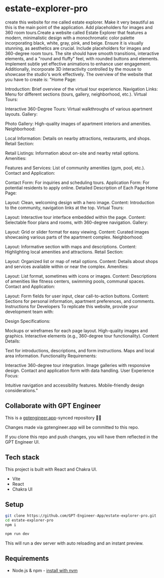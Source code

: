 # estate-explorer-pro

create this website for me called estate explorer. Make it very beautiful as this is the main point of the application. Add placeholders for images and 360 room tours.Create a website called Estate Explorer that features a modern, minimalistic design with a monochromatic color palette incorporating black, white, gray, pink, and beige. Ensure it is visually stunning, as aesthetics are crucial. Include placeholders for images and 360-degree room tours. The site should have smooth transitions, interactive elements, and a "round and fluffy" feel, with rounded buttons and elements. Implement subtle yet effective animations to enhance user engagement. Additionally, incorporate 3D interactivity controlled by the mouse to showcase the studio's work effectively. The overview of the website that you have to create is: "Home Page:

Introduction: Brief overview of the virtual tour experience.
Navigation Links: Menu for different sections (tours, gallery, neighborhood, etc.).
Virtual Tours:

Interactive 360-Degree Tours: Virtual walkthroughs of various apartment layouts.
Gallery:

Photo Gallery: High-quality images of apartment interiors and amenities.
Neighborhood:

Local Information: Details on nearby attractions, restaurants, and shops.
Retail Section:

Retail Listings: Information about on-site and nearby retail options.
Amenities:

Features and Services: List of community amenities (gym, pool, etc.).
Contact and Application:

Contact Form: For inquiries and scheduling tours.
Application Form: For potential residents to apply online.
Detailed Description of Each Page
Home Page:

Layout: Clean, welcoming design with a hero image.
Content: Introduction to the community, navigation links at the top.
Virtual Tours:

Layout: Interactive tour interface embedded within the page.
Content: Selectable floor plans and rooms, with 360-degree navigation.
Gallery:

Layout: Grid or slider format for easy viewing.
Content: Curated images showcasing various parts of the apartment complex.
Neighborhood:

Layout: Informative section with maps and descriptions.
Content: Highlighting local amenities and attractions.
Retail Section:

Layout: Organized list or map of retail options.
Content: Details about shops and services available within or near the complex.
Amenities:

Layout: List format, sometimes with icons or images.
Content: Descriptions of amenities like fitness centers, swimming pools, communal spaces.
Contact and Application:

Layout: Form fields for user input, clear call-to-action buttons.
Content: Sections for personal information, apartment preferences, and comments.
Instructions for Developers
To replicate this website, provide your development team with:

Design Specifications:

Mockups or wireframes for each page layout.
High-quality images and graphics.
Interactive elements (e.g., 360-degree tour functionality).
Content Details:

Text for introductions, descriptions, and form instructions.
Maps and local area information.
Functionality Requirements:

Interactive 360-degree tour integration.
Image galleries with responsive design.
Contact and application form with data handling.
User Experience Focus:

Intuitive navigation and accessibility features.
Mobile-friendly design considerations."


## Collaborate with GPT Engineer

This is a [gptengineer.app](https://gptengineer.app)-synced repository 🌟🤖

Changes made via gptengineer.app will be committed to this repo.

If you clone this repo and push changes, you will have them reflected in the GPT Engineer UI.

## Tech stack

This project is built with React and Chakra UI.

- Vite
- React
- Chakra UI

## Setup

```sh
git clone https://github.com/GPT-Engineer-App/estate-explorer-pro.git
cd estate-explorer-pro
npm i
```

```sh
npm run dev
```

This will run a dev server with auto reloading and an instant preview.

## Requirements

- Node.js & npm - [install with nvm](https://github.com/nvm-sh/nvm#installing-and-updating)

